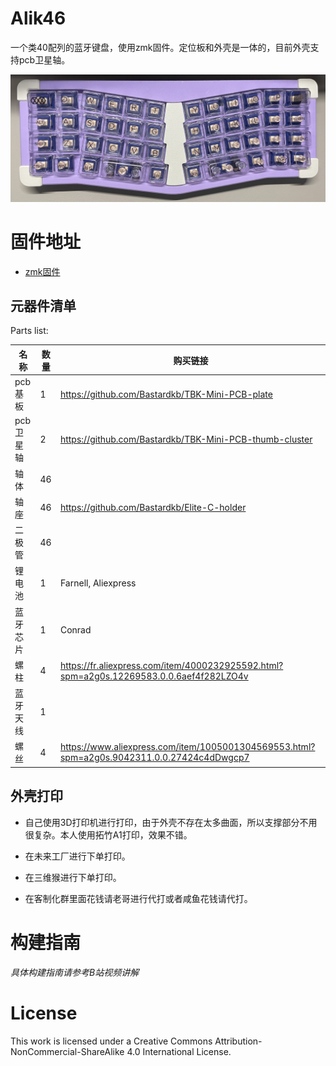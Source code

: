 # Alik46

一个类40配列的蓝牙键盘，使用zmk固件。定位板和外壳是一体的，目前外壳支持pcb卫星轴。

![](pics/4.png)


# 固件地址
- [zmk固件](https://github.com/LXF-YZP/alik46)

## 元器件清单

Parts list:

| 名称                        | 数量 | 购买链接                                                                                      |
| --------------------------------- | ------ | ------------------------------------------------------------------------------------------ |
| pcb基板       |   1    | https://github.com/Bastardkb/TBK-Mini-PCB-plate                                            |
| pcb卫星轴       | 2      | https://github.com/Bastardkb/TBK-Mini-PCB-thumb-cluster                                    |
| 轴体                           | 46      |                                                                                            |
| 轴座          | 46     | https://github.com/Bastardkb/Elite-C-holder                                                |
| 二极管                     | 46     |                                                                                            |
| 锂电池           | 1     | Farnell, Aliexpress                                                                        |
| 蓝牙芯片                | 1    | Conrad                                                                                     |
| 螺柱 | 4    | https://fr.aliexpress.com/item/4000232925592.html?spm=a2g0s.12269583.0.0.6aef4f282LZO4v    |
| 蓝牙天线                   | 1     |                                                                                            |
| 螺丝                   | 4      | https://www.aliexpress.com/item/1005001304569553.html?spm=a2g0s.9042311.0.0.27424c4dDwgcp7 |


## 外壳打印
- 自己使用3D打印机进行打印，由于外壳不存在太多曲面，所以支撑部分不用很复杂。本人使用拓竹A1打印，效果不错。

- 在未来工厂进行下单打印。

- 在三维猴进行下单打印。

- 在客制化群里面花钱请老哥进行代打或者咸鱼花钱请代打。

# 构建指南

_具体构建指南请参考B站视频讲解_

# License

This work is licensed under a Creative Commons Attribution-NonCommercial-ShareAlike 4.0 International License.
